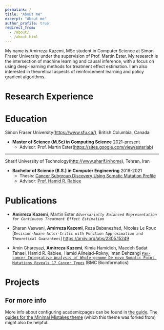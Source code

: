 ```yaml
---
permalink: /
title: "About me"
excerpt: "About me"
author_profile: true
redirect_from: 
  - /about/
  - /about.html
---
```


My name is Amirreza Kazemi, MSc student in Computer Science at Simon Fraser University under the supervision of Prof. Martin Ester. My research is the intersection of machine learning and causal inference, with a focus on using deep-learning methods for treatment effect estimation. I am also interested in theoretical aspects of reinforcement learning and policy gradient algorithms. 

Research Experience
======


Education
======
Simon Fraser University(https://www.sfu.ca/), British Columbia, Canada
- **Master of Science (M.Sc) in Computing Science** 2021-present
  - Advisor: Prof. Martin Ester(https://sites.google.com/view/esterlab)
------

Sharif University of Technology(http://www.sharif.ir/home), Tehran, Iran
- **Bachelor of Science (B.S.) in Computer Engineering** 2016-2021
  - Thesis: [Cancer Subgroup Discovery Using Somatic Mutation Profile](https://pubmed.ncbi.nlm.nih.gov/35879674/)
  - Advisor: [Prof. Hamid R. Rabiee](http://sina.sharif.edu/~rabiee/)


Publications
======
- **Amirreza Kazemi**, Martin Ester
*`Adversarially Balanced Representation for Continuous Treatment Effect Estimation`*

- Sharan Vaswani, **Amirreza Kazemi**, Reza Babanezhad, Nicolas Le Roux
[`Decision-Aware Actor-Critic with Function Approximation and Theoretical Guarantees`] https://arxiv.org/abs/2305.15249

- Amin Ghareyazi, **Amirreza Kazemi**, Kimia Hamidieh, Maedeh Sadat Tahaei, Hamid R. Rabiee, Hamid Alinejad-Rokny, Iman Dehzangi
[`Pan-cancer Integrative Analysis of Whole-genome De novo Somatic Point Mutations Reveals 17 Cancer Types`](https://bmcbioinformatics.biomedcentral.com/articles/10.1186/s12859-022-04840-6)
(BMC Bioinformatics)



Projects
=======


For more info
------
More info about configuring academicpages can be found in [the guide](https://academicpages.github.io/markdown/). The [guides for the Minimal Mistakes theme](https://mmistakes.github.io/minimal-mistakes/docs/configuration/) (which this theme was forked from) might also be helpful.
